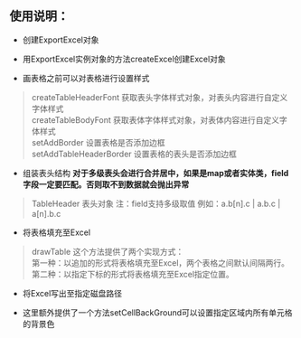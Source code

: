 ## 使用说明：

- 创建ExportExcel对象

- 用ExportExcel实例对象的方法<method>createExcel</method>创建Excel对象

- 画表格之前可以对表格进行设置样式
> <method>createTableHeaderFont</method> 获取表头字体样式对象，对表头内容进行自定义字体样式 <br/>
> <method>createTableBodyFont</method> 获取表体字体样式对象，对表体内容进行自定义字体样式 <br/>
> <method>setAddBorder</method> 设置表格是否添加边框 <br/>
> <method>setAddTableHeaderBorder</method> 设置表格的表头是否添加边框

- 组装表头结构 **对于多级表头会进行合并居中，如果是map或者实体类，field字段一定要匹配。否则取不到数据就会抛出异常**
> TableHeader 表头对象 注：field支持多级取值 例如：a.b[n].c | a.b.c | a[n].b.c

- 将表格填充至Excel
> <method>drawTable</method> 这个方法提供了两个实现方式： <br/>
> 第一种：以追加的形式将表格填充至Excel，两个表格之间默认间隔两行。 <br/>
> 第二种：以指定下标的形式将表格填充至Excel指定位置。

- 将Excel写出至指定磁盘路径

- 这里额外提供了一个方法<method>setCellBackGround</method>可以设置指定区域内所有单元格的背景色

